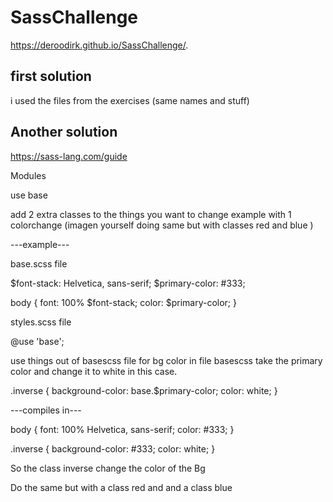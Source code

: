 #  SassChallenge
https://deroodirk.github.io/SassChallenge/.

## first solution 

i used the files from the exercises (same names and stuff)

## Another solution 

https://sass-lang.com/guide

Modules


use base 

add 2 extra classes to the things you want to change 
example with 1 colorchange (imagen yourself doing same but with classes red and blue )

---example---

base.scss file 

$font-stack:    Helvetica, sans-serif;
$primary-color: #333;

body {
  font: 100% $font-stack;
  color: $primary-color;
}

styles.scss file 

@use 'base'; 

use things out of basescss file 
for bg color in file basescss take the primary color and change it to white in this case.

.inverse {
  background-color: base.$primary-color; 
  color: white;
}

---compiles in---

body {
  font: 100% Helvetica, sans-serif;
  color: #333;
}

.inverse {
  background-color: #333;
  color: white;
}


So the class inverse change the color of the Bg

Do the same but with a class red and and a class blue

